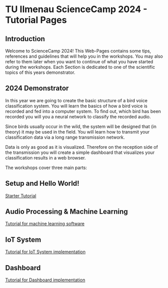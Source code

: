 # TU Ilmenau ScienceCamp 2024 - Tutorial Pages

## Introduction

Welcome to ScienceCamp 2024! This Web-Pages contains some tips, references and guidelines that will help you in the workshops. You may also refer to them later when you want to continue of what you have started during the workshops. Each Section is dedicated to one of the scientific topics of this years demonstrator. 

## 2024 Demonstrator

In this year we are going to create the basic structure of a bird voice classification system. You will learn the basics of how a bird voice is recorded and fed into a computer system. To find out, which bird has been recorded you will you a neural network to classify the recorded audio. 

Since birds usually occur in the wild, the system will be designed that (in theory) it may be used in the field. You will learn how to transmit your classification data via a long range transmission network. 

Data is only as good as it is visualized. Therefore on the reception side of the transmission you will create a simple dashboard that visualizes your classification results in a web browser. 

The workshops cover three main parts:

## Setup and Hello World!

[Starter Tutorial](./starter/index.md)

## Audio Processing & Machine Learning

[Tutorial for machine learning software](./machine-learning/index.md)

## IoT System

[Tutorial for IoT System implementation](./system/index.md)

## Dashboard 

[Tutorial for Dashboard implementation](./dashboard/index.md)
